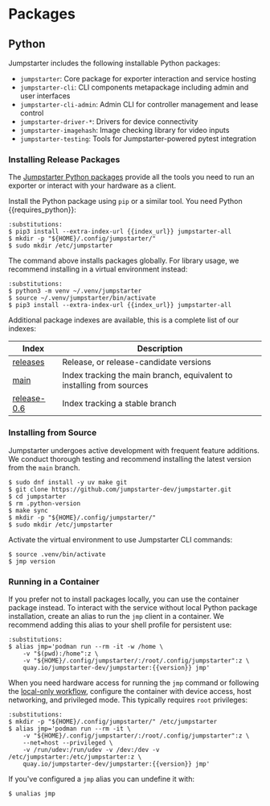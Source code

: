 # Packages

## Python

Jumpstarter includes the following installable Python packages:

- `jumpstarter`: Core package for exporter interaction and service hosting
- `jumpstarter-cli`: CLI components metapackage including admin and user
  interfaces
- `jumpstarter-cli-admin`: Admin CLI for controller management and lease control
- `jumpstarter-driver-*`: Drivers for device connectivity
- `jumpstarter-imagehash`: Image checking library for video inputs
- `jumpstarter-testing`: Tools for Jumpstarter-powered pytest integration

### Installing Release Packages

The [Jumpstarter Python packages](https://pkg.jumpstarter.dev/) provide all the
tools you need to run an exporter or interact with your hardware as a client.

Install the Python package using `pip` or a similar tool. You need Python
{{requires_python}}:

```{code-block} console
:substitutions:
$ pip3 install --extra-index-url {{index_url}} jumpstarter-all
$ mkdir -p "${HOME}/.config/jumpstarter/"
$ sudo mkdir /etc/jumpstarter
```

The command above installs packages globally. For library usage, we recommend
installing in a virtual environment instead:

```{code-block} console
:substitutions:
$ python3 -m venv ~/.venv/jumpstarter
$ source ~/.venv/jumpstarter/bin/activate
$ pip3 install --extra-index-url {{index_url}} jumpstarter-all
```

Additional package indexes are available, this is a complete list of our indexes:

| Index | Description |
|-------|-------------|
| [releases](https://pkg.jumpstarter.dev/) | Release, or release-candidate versions |
| [main](https://pkg.jumpstarter.dev/main/) | Index tracking the main branch, equivalent to installing from sources |
| [release-0.6](https://pkg.jumpstarter.dev/release-0.6) | Index tracking a stable branch |

### Installing from Source

Jumpstarter undergoes active development with frequent feature additions. We
conduct thorough testing and recommend installing the latest version from the
`main` branch.

```console
$ sudo dnf install -y uv make git
$ git clone https://github.com/jumpstarter-dev/jumpstarter.git
$ cd jumpstarter
$ rm .python-version
$ make sync
$ mkdir -p "${HOME}/.config/jumpstarter/"
$ sudo mkdir /etc/jumpstarter
```

Activate the virtual environment to use Jumpstarter CLI commands:

```console
$ source .venv/bin/activate
$ jmp version
```

### Running in a Container

If you prefer not to install packages locally, you can use the container package
instead. To interact with the service without local Python package installation,
create an alias to run the `jmp` client in a container. We recommend adding this
alias to your shell profile for persistent use:

```{code-block} console
:substitutions:
$ alias jmp='podman run --rm -it -w /home \
    -v "$(pwd):/home":z \
    -v "${HOME}/.config/jumpstarter/:/root/.config/jumpstarter":z \
    quay.io/jumpstarter-dev/jumpstarter:{{version}} jmp'
```

When you need hardware access for running the `jmp` command or following the
[local-only workflow](../../introduction/index.md#local-mode), configure the
container with device access, host networking, and privileged mode. This
typically requires `root` privileges:

```{code-block} console
:substitutions:
$ mkdir -p "${HOME}/.config/jumpstarter/" /etc/jumpstarter
$ alias jmp='podman run --rm -it \
    -v "${HOME}/.config/jumpstarter/:/root/.config/jumpstarter":z \
    --net=host --privileged \
    -v /run/udev:/run/udev -v /dev:/dev -v /etc/jumpstarter:/etc/jumpstarter:z \
    quay.io/jumpstarter-dev/jumpstarter:{{version}} jmp'
```

If you've configured a `jmp` alias you can undefine it with:

```console
$ unalias jmp
```
